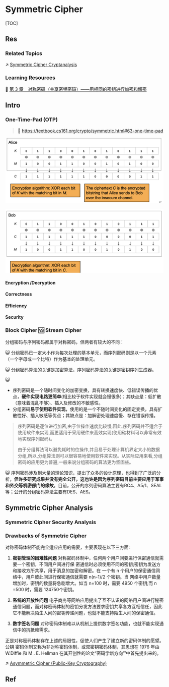 # Symmetric Cipher

[TOC]



## Res
### Related Topics
↗ [Symmetric Cipher Cryptanalysis](../../../🤮%20Cryptanalysis/Modern%20Cipher%20Cryptanalysis/Symmetric%20Cipher%20Cryptanalysis/Symmetric%20Cipher%20Cryptanalysis.md)


### Learning Resources
📖 [第 3 章　对称密码（共享密钥密码）——用相同的密钥进行加密和解密](https://m.ituring.com.cn/book/tupubarticle/30282)



## Intro
### One-Time-Pad (OTP)
> 🔗 https://textbook.cs161.org/crypto/symmetric.html#63-one-time-pad

![](../../../../../../Assets/Pics/Screenshot%202024-09-19%20at%2010.06.45.png)

![](../../../../../../Assets/Pics/Screenshot%202024-09-19%20at%2010.07.12.png)
#### Encryption /Decryption
#### Correctness
#### Efficiency
#### Security


### Block Cipher 🆚 Stream Cipher
分组密码与序列密码都属于对称密码，但两者有较大的不同：

😺 分组密码已一定大小作为每次处理的基本单元，而序列密码则是以一个元素（一个字母或一个比特）作为基本的处理单元。 

😺 分组密码算法的关键是加密算法，序列密码算法的关键是密钥序列生成器。

😺  
- 序列密码是一个随时间变化的加密变换，具有转换速度快、低错误传播的优点，**硬件实现电路更简单**(相比较于软件实现就会慢很多)；其缺点是：低扩散（意味着混乱不够）、插入及修改的不敏感性。
- 分组密码**易于使用软件实现**，使用的是一个不随时间变化的固定变换，具有扩散性好、插入敏感等优点；其缺点是：加解密处理速度慢、存在错误传播。 

> 序列密码是逐位进行加密,由于位操作速度比较慢,因此,序列密码并不适合于使用软件来实现,而更适用于采用硬件来高效实现(使用硅材料可以非常有效地实现序列密码)。
> 
> 由于分组算法可以避免耗时的位操作,并且易于处理计算机界定大小的数据分组,所以,分组算法则可以很容易地使用软件来实现。从实际应用来看,分组密码的应用更为普遍,一般来说分组密码的算法更为坚固些。

😺 序列密码涉及到大量的理论知识，提出了众多的设计原理，也得到了广泛的分析，**但许多研究成果并没有完全公开，这也许是因为序列密码目前主要应用于军事和外交等机密部门的缘故**。目前，公开的序列密码算法主要有RC4、A5/1、SEAL等；公开的分组密码算法主要有DES、AES。



## Symmetric Cipher Analysis
### Symmetric Cipher Security Analysis


### Drawbacks of Symmetric Cipher
对称密码体制不能完全适应应用的需要，主要表现在以下三方面:

1. **密钥管理的困难性问题**
对称密码体制中，任何两个用户间要进行保密通信就需要一个密钥，不同用户间进行保 密通信时必须使用不同的密钥;密钥为发送方和接收方所共享，用于消息的加密和解密。在 一个有 n 个用户的保密通信网络中，用户彼此间进行保密通信就需要 n(n-1)/2 个密钥。当 网络中用户数量增加时，密钥的数量将急剧增大。如当 n=100 时，需要 4950 个密钥;而 n =500 时，需要 124750个密钥。

2. **系统的开放性问题**
电子商务等网络应用提出了互不认识的网络用户间进行秘密通信问题，而对称密码体制的密钥分发方法要求密钥共享各方互相信任，因此它不能解决陌生人间的密钥传递问题，也就不能支持陌生人间的保密通信。

3. **数字签名问题**
对称密码体制难以从机制上提供数字签名功能，也就不能实现通信中的抗抵赖需求。

正是对称密码体制存在上述的局限性，促使人们产生了建立新的密码体制的愿望。公钥 密码体制又称为非对称密码体制，或双密钥密码体制，其思想在 1976 年由 W.Diffie 和 M . E. Hellman 在其开创性的论文“密码学新方向”’中首先提出来的。

↗ [Asymmetric Cipher (Public-Key Cryptography)](../Asymmetric%20Cipher%20(Public-Key%20Cryptography)/Asymmetric%20Cipher%20(Public-Key%20Cryptography).md)



## Ref
[序列密码和分组密码区别]: https://www.fisec.cn/443.html#:~:text=序列密码与分组密码,固定改换%2C没有记忆性%E3%80%82

[3.1 序列密码与分组密码]: https://learnku.com/docs/cryptography/31-sequence-cipher-and-block-cipher/8933
